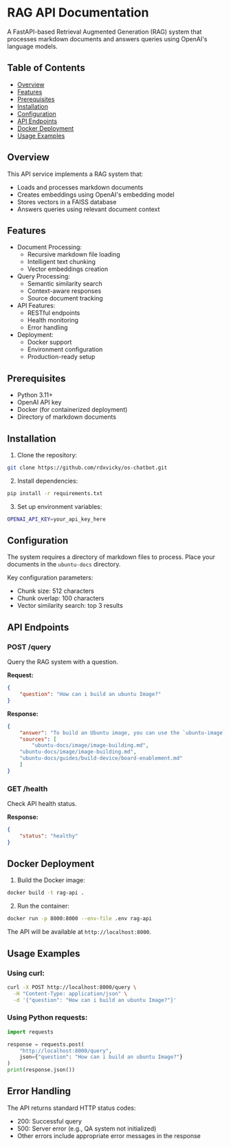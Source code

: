 # RAG API Documentation

A FastAPI-based Retrieval Augmented Generation (RAG) system that processes markdown documents and answers queries using OpenAI's language models.

## Table of Contents
- [Overview](#overview)
- [Features](#features)
- [Prerequisites](#prerequisites)
- [Installation](#installation)
- [Configuration](#configuration)
- [API Endpoints](#api-endpoints)
- [Docker Deployment](#docker-deployment)
- [Usage Examples](#usage-examples)

## Overview

This API service implements a RAG system that:
- Loads and processes markdown documents
- Creates embeddings using OpenAI's embedding model
- Stores vectors in a FAISS database
- Answers queries using relevant document context

## Features

- Document Processing:
  - Recursive markdown file loading
  - Intelligent text chunking
  - Vector embeddings creation
- Query Processing:
  - Semantic similarity search
  - Context-aware responses
  - Source document tracking
- API Features:
  - RESTful endpoints
  - Health monitoring
  - Error handling
- Deployment:
  - Docker support
  - Environment configuration
  - Production-ready setup

## Prerequisites

- Python 3.11+
- OpenAI API key
- Docker (for containerized deployment)
- Directory of markdown documents

## Installation

1. Clone the repository:
```bash
git clone https://github.com/rdxvicky/os-chatbot.git
```

2. Install dependencies:
```bash
pip install -r requirements.txt
```

3. Set up environment variables:
```bash
OPENAI_API_KEY=your_api_key_here
```

## Configuration

The system requires a directory of markdown files to process. Place your documents in the `ubuntu-docs` directory.

Key configuration parameters:
- Chunk size: 512 characters
- Chunk overlap: 100 characters
- Vector similarity search: top 3 results

## API Endpoints

### POST /query
Query the RAG system with a question.

**Request:**
```json
{
    "question": "How can i build an ubuntu Image?"
}
```

**Response:**
```json
{
    "answer": "To build an Ubuntu image, you can use the `ubuntu-image` tool. Here are the steps to do so:\n\n1. **Install `ubuntu-image`:** You need to install the `ubuntu-image` tool on a snap-supporting Linux system. You can do this by running the following command:\n\n   ```bash\n   sudo snap install ubuntu-image --beta --classic\n   ```\n\n2. **Prepare a Model Assertion:** The `ubuntu-image` command requires a model assertion file to build an image. Make sure you have this file ready.\n\n3. **Build the Image:** Once you have the model assertion file, you can build the image by running:\n\n   ```bash\n   ubuntu-image <model-assertion-file>\n   ```\n\nReplace `<model-assertion-file>` with the actual filename of your model assertion.\n\nNote: The `ubuntu-image` tool is currently in beta, and it will not auto-update. To get the latest version, you can periodically run:\n\n   ```bash\n   snap refresh --beta --devmode ubuntu-image\n   ```",
    "sources": [
        "ubuntu-docs/image/image-building.md",
    "ubuntu-docs/image/image-building.md",
    "ubuntu-docs/guides/build-device/board-enablement.md"
    ]
}
```

### GET /health
Check API health status.

**Response:**
```json
{
    "status": "healthy"
}
```

## Docker Deployment

1. Build the Docker image:
```bash
docker build -t rag-api .
```

2. Run the container:
```bash
docker run -p 8000:8000 --env-file .env rag-api
```

The API will be available at `http://localhost:8000`.

## Usage Examples

### Using curl:
```bash
curl -X POST http://localhost:8000/query \
  -H "Content-Type: application/json" \
  -d '{"question": "How can i build an ubuntu Image?"}'
```

### Using Python requests:
```python
import requests

response = requests.post(
    "http://localhost:8000/query",
    json={"question": "How can i build an ubuntu Image?"}
)
print(response.json())
```

## Error Handling

The API returns standard HTTP status codes:
- 200: Successful query
- 500: Server error (e.g., QA system not initialized)
- Other errors include appropriate error messages in the response


